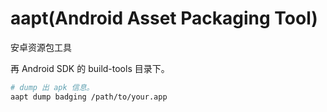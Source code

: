 # aapt(Android Asset Packaging Tool)

安卓资源包工具

再 Android SDK 的 build-tools 目录下。

```bash
# dump 出 apk 信息。
aapt dump badging /path/to/your.app
```
